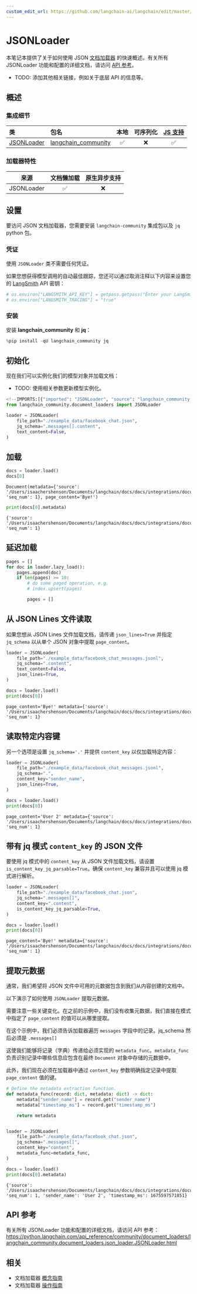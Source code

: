 ```yaml
---
custom_edit_url: https://github.com/langchain-ai/langchain/edit/master/docs/docs/integrations/document_loaders/json.ipynb
---
```

# JSONLoader

本笔记本提供了关于如何使用 JSON [文档加载器](https://python.langchain.com/docs/concepts/#document-loaders) 的快速概述。有关所有 JSONLoader 功能和配置的详细文档，请访问 [API 参考](https://python.langchain.com/api_reference/community/document_loaders/langchain_community.document_loaders.json_loader.JSONLoader.html)。

- TODO: 添加其他相关链接，例如关于底层 API 的信息等。

## 概述
### 集成细节

| 类 | 包名 | 本地 | 可序列化 | [JS 支持](https://js.langchain.com/docs/integrations/document_loaders/file_loaders/json/)|
| :--- | :--- | :---: | :---: |  :---: |
| [JSONLoader](https://python.langchain.com/api_reference/community/document_loaders/langchain_community.document_loaders.json_loader.JSONLoader.html) | [langchain_community](https://python.langchain.com/api_reference/community/index.html) | ✅ | ❌ | ✅ |
### 加载器特性
| 来源 | 文档懒加载 | 原生异步支持
| :---: | :---: | :---: |
| JSONLoader | ✅ | ❌ |

## 设置

要访问 JSON 文档加载器，您需要安装 `langchain-community` 集成包以及 ``jq`` python 包。

### 凭证

使用 `JSONLoader` 类不需要任何凭证。

如果您想获得模型调用的自动最佳跟踪，您还可以通过取消注释以下内容来设置您的 [LangSmith](https://docs.smith.langchain.com/) API 密钥：


```python
# os.environ["LANGSMITH_API_KEY"] = getpass.getpass("Enter your LangSmith API key: ")
# os.environ["LANGSMITH_TRACING"] = "true"
```

### 安装

安装 **langchain_community** 和 **jq**：


```python
%pip install -qU langchain_community jq 
```

## 初始化

现在我们可以实例化我们的模型对象并加载文档：

- TODO: 使用相关参数更新模型实例化。


```python
<!--IMPORTS:[{"imported": "JSONLoader", "source": "langchain_community.document_loaders", "docs": "https://python.langchain.com/api_reference/community/document_loaders/langchain_community.document_loaders.json_loader.JSONLoader.html", "title": "JSONLoader"}]-->
from langchain_community.document_loaders import JSONLoader

loader = JSONLoader(
    file_path="./example_data/facebook_chat.json",
    jq_schema=".messages[].content",
    text_content=False,
)
```

## 加载


```python
docs = loader.load()
docs[0]
```



```output
Document(metadata={'source': '/Users/isaachershenson/Documents/langchain/docs/docs/integrations/document_loaders/example_data/facebook_chat.json', 'seq_num': 1}, page_content='Bye!')
```



```python
print(docs[0].metadata)
```
```output
{'source': '/Users/isaachershenson/Documents/langchain/docs/docs/integrations/document_loaders/example_data/facebook_chat.json', 'seq_num': 1}
```
## 延迟加载


```python
pages = []
for doc in loader.lazy_load():
    pages.append(doc)
    if len(pages) >= 10:
        # do some paged operation, e.g.
        # index.upsert(pages)

        pages = []
```

## 从 JSON Lines 文件读取

如果您想从 JSON Lines 文件加载文档，请传递 `json_lines=True`
并指定 `jq_schema` 以从单个 JSON 对象中提取 `page_content`。


```python
loader = JSONLoader(
    file_path="./example_data/facebook_chat_messages.jsonl",
    jq_schema=".content",
    text_content=False,
    json_lines=True,
)

docs = loader.load()
print(docs[0])
```
```output
page_content='Bye!' metadata={'source': '/Users/isaachershenson/Documents/langchain/docs/docs/integrations/document_loaders/example_data/facebook_chat_messages.jsonl', 'seq_num': 1}
```
## 读取特定内容键

另一个选项是设置 `jq_schema='.'` 并提供 `content_key` 以仅加载特定内容：


```python
loader = JSONLoader(
    file_path="./example_data/facebook_chat_messages.jsonl",
    jq_schema=".",
    content_key="sender_name",
    json_lines=True,
)

docs = loader.load()
print(docs[0])
```
```output
page_content='User 2' metadata={'source': '/Users/isaachershenson/Documents/langchain/docs/docs/integrations/document_loaders/example_data/facebook_chat_messages.jsonl', 'seq_num': 1}
```
## 带有 jq 模式 `content_key` 的 JSON 文件

要使用 jq 模式中的 `content_key` 从 JSON 文件加载文档，请设置 `is_content_key_jq_parsable=True`。确保 `content_key` 兼容并且可以使用 jq 模式进行解析。


```python
loader = JSONLoader(
    file_path="./example_data/facebook_chat.json",
    jq_schema=".messages[]",
    content_key=".content",
    is_content_key_jq_parsable=True,
)

docs = loader.load()
print(docs[0])
```
```output
page_content='Bye!' metadata={'source': '/Users/isaachershenson/Documents/langchain/docs/docs/integrations/document_loaders/example_data/facebook_chat.json', 'seq_num': 1}
```
## 提取元数据

通常，我们希望将 JSON 文件中可用的元数据包含到我们从内容创建的文档中。

以下演示了如何使用 `JSONLoader` 提取元数据。

需要注意一些关键变化。在之前的示例中，我们没有收集元数据，我们直接在模式中指定了 `page_content` 的值可以从哪里提取。

在这个示例中，我们必须告诉加载器遍历 `messages` 字段中的记录。jq_schema 然后必须是 `.messages[]`

这使我们能够将记录（字典）传递给必须实现的 `metadata_func`。`metadata_func` 负责识别记录中哪些信息应包含在最终 `Document` 对象中存储的元数据中。

此外，我们现在必须在加载器中通过 `content_key` 参数明确指定记录中提取 `page_content` 值的键。


```python
# Define the metadata extraction function.
def metadata_func(record: dict, metadata: dict) -> dict:
    metadata["sender_name"] = record.get("sender_name")
    metadata["timestamp_ms"] = record.get("timestamp_ms")

    return metadata


loader = JSONLoader(
    file_path="./example_data/facebook_chat.json",
    jq_schema=".messages[]",
    content_key="content",
    metadata_func=metadata_func,
)

docs = loader.load()
print(docs[0].metadata)
```
```output
{'source': '/Users/isaachershenson/Documents/langchain/docs/docs/integrations/document_loaders/example_data/facebook_chat.json', 'seq_num': 1, 'sender_name': 'User 2', 'timestamp_ms': 1675597571851}
```
## API 参考

有关所有 JSONLoader 功能和配置的详细文档，请访问 API 参考： https://python.langchain.com/api_reference/community/document_loaders/langchain_community.document_loaders.json_loader.JSONLoader.html


## 相关

- 文档加载器 [概念指南](/docs/concepts/#document-loaders)
- 文档加载器 [操作指南](/docs/how_to/#document-loaders)
